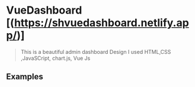 # VueDashboard [(https://shvuedashboard.netlify.app/)]

> This is a beautiful admin dashboard Design
> I used HTML,CSS ,JavaSCript, chart.js, Vue Js

## Examples
